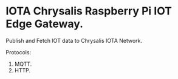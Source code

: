 # IOTA Chrysalis Raspberry Pi IOT Edge Gateway.

Publish and Fetch IOT data to Chrysalis IOTA Network.

Protocols:

1. MQTT.
2. HTTP.

